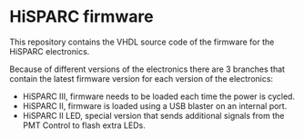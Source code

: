 HiSPARC firmware
================

This repository contains the VHDL source code of the firmware for the
HiSPARC electronics.

Because of different versions of the electronics there are 3 branches
that contain the latest firmware version for each version of the
electronics:

- HiSPARC III, firmware needs to be loaded each time the power is cycled.
- HiSPARC II, firmware is loaded using a USB blaster on an internal port.
- HiSPARC II LED, special version that sends additional signals from the
  PMT Control to flash extra LEDs.

